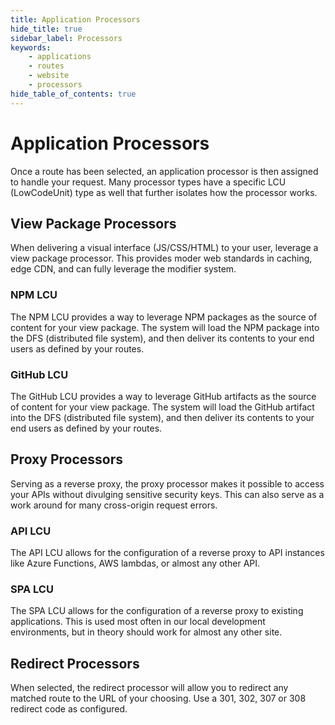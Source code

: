 ```yaml
---
title: Application Processors
hide_title: true
sidebar_label: Processors
keywords:
    - applications
    - routes
    - website
    - processors
hide_table_of_contents: true
---
```


# Application Processors

Once a route has been selected, an application processor is then assigned to handle your request.  Many processor types have a specific LCU (LowCodeUnit) type as well that further isolates how the processor works.

## View Package Processors

When delivering a visual interface (JS/CSS/HTML) to your user, leverage a view package processor.  This provides moder web standards in caching, edge CDN, and can fully leverage the modifier system.

### NPM LCU

The NPM LCU provides a way to leverage NPM packages as the source of content for your view package.  The system will load the NPM package into the DFS (distributed file system), and then deliver its contents to your end users as defined by your routes.

### GitHub LCU

The GitHub LCU provides a way to leverage GitHub artifacts as the source of content for your view package.  The system will load the GitHub artifact into the DFS (distributed file system), and then deliver its contents to your end users as defined by your routes.

## Proxy Processors

Serving as a reverse proxy, the proxy processor makes it possible to access your APIs without divulging sensitive security keys.  This can also serve as a work around for many cross-origin request errors.

### API LCU

The API LCU allows for the configuration of a reverse proxy to API instances like Azure Functions, AWS lambdas, or almost any other API.

### SPA LCU

The SPA LCU allows for the configuration of a reverse proxy to existing applications.  This is used most often in our local development environments, but in theory should work for almost any other site.

## Redirect Processors

When selected, the redirect processor will allow you to redirect any matched route to the URL of your choosing.  Use a 301, 302, 307 or 308 redirect code as configured.

<!-- 
## OAuth Processors

### GitHub OAuth LCU -->
